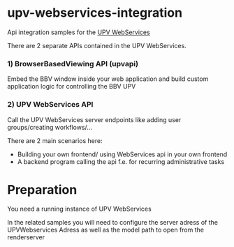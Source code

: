 # upv-webservices-integration
Api integration samples for the [UPV WebServices](https://www.caxperts.com/help/UniversalPlantViewer/UPV%20WebServices%20Overview)

There are 2 separate APIs contained in the UPV WebServices.

### 1) BrowserBasedViewing API (upvapi)

Embed the BBV window inside your web application and build custom application logic for controlling the BBV UPV

### 2) UPV WebServices API

Call the UPV WebServices server endpoints like adding user groups/creating workflows/...

There are 2 main scenarios here:
- Building your own frontend/ using WebServices api in your own frontend
- A backend program calling the api f.e. for recurring administrative tasks


# Preparation

You need a running instance of UPV WebServices

In the related samples you will need to configure the server adress of the UPVWebservices Adress as well as the model path to open from the renderserver
